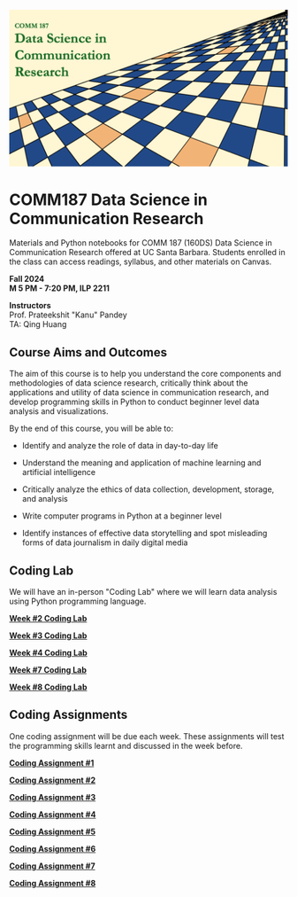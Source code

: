 ![COMM187 Course Image](courseimage/COMM187_S25_Canvas_Syllabus.png)

# COMM187 Data Science in Communication Research
Materials and Python notebooks for COMM 187 (160DS) Data Science in Communication Research offered at UC Santa Barbara.
Students enrolled in the class can access readings, syllabus, and other materials on Canvas.

**Fall 2024** \
**M 5 PM - 7:20 PM, ILP 2211**

**Instructors** \
Prof. Prateekshit "Kanu" Pandey \
TA: Qing Huang

## Course Aims and Outcomes
The aim of this course is to help you understand the core components and methodologies of data science research, critically think about the applications and utility of data science in communication research, and develop programming skills in Python to conduct beginner level data analysis and visualizations.

By the end of this course, you will be able to:

 - Identify and analyze the role of data in day-to-day life

 - Understand the meaning and application of machine learning and artificial intelligence

 - Critically analyze the ethics of data collection, development, storage, and analysis

 - Write computer programs in Python at a beginner level

 - Identify instances of effective data storytelling and spot misleading forms of data journalism in daily digital media

## Coding Lab
We will have an in-person "Coding Lab" where we will learn data analysis using Python programming language.

[**Week #2 Coding Lab**]()

[**Week #3 Coding Lab**]()

[**Week #4 Coding Lab**]()

[**Week #7 Coding Lab**]()

[**Week #8 Coding Lab**]()

## Coding Assignments
One coding assignment will be due each week. These assignments will test the programming skills learnt and discussed in the week before.

[**Coding Assignment #1**]()

[**Coding Assignment #2**]()

[**Coding Assignment #3**]()

[**Coding Assignment #4**]()

[**Coding Assignment #5**]()

[**Coding Assignment #6**]()

[**Coding Assignment #7**]()

[**Coding Assignment #8**]()
